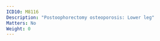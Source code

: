 ```yaml
---
ICD10: M8116
Description: "Postoophorectomy osteoporosis: Lower leg"
Matters: No
Weight: 0
---
```


